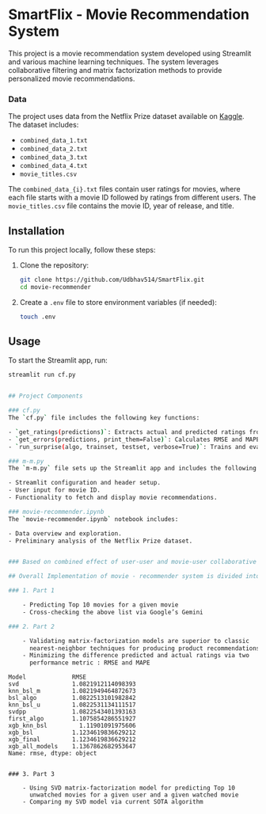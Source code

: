 # SmartFlix - Movie Recommendation System

This project is a movie recommendation system developed using Streamlit and various machine learning techniques. The system leverages collaborative filtering and matrix factorization methods to provide personalized movie recommendations.

### Data

The project uses data from the Netflix Prize dataset available on [Kaggle](https://www.kaggle.com/netflix-inc/netflix-prize-data/data). The dataset includes:
- `combined_data_1.txt`
- `combined_data_2.txt`
- `combined_data_3.txt`
- `combined_data_4.txt`
- `movie_titles.csv`

The `combined_data_{i}.txt` files contain user ratings for movies, where each file starts with a movie ID followed by ratings from different users. The `movie_titles.csv` file contains the movie ID, year of release, and title.

## Installation

To run this project locally, follow these steps:

1. Clone the repository:
    ```bash
    git clone https://github.com/Udbhav514/SmartFlix.git
    cd movie-recommender
    ```

2. Create a `.env` file to store environment variables (if needed):
    ```bash
    touch .env
    ```

## Usage

To start the Streamlit app, run:
```bash
streamlit run cf.py


## Project Components

### cf.py
The `cf.py` file includes the following key functions:

- `get_ratings(predictions)`: Extracts actual and predicted ratings from model predictions.
- `get_errors(predictions, print_them=False)`: Calculates RMSE and MAPE from predictions.
- `run_surprise(algo, trainset, testset, verbose=True)`: Trains and evaluates a Surprise model.

### m-m.py
The `m-m.py` file sets up the Streamlit app and includes the following main components:

- Streamlit configuration and header setup.
- User input for movie ID.
- Functionality to fetch and display movie recommendations.

### movie-recommender.ipynb
The `movie-recommender.ipynb` notebook includes:

- Data overview and exploration.
- Preliminary analysis of the Netflix Prize dataset.


### Based on combined effect of user-user and movie-user collaborative filtering

## Overall Implementation of movie - recommender system is divided into 3 benchmarks

### 1. Part 1

    - Predicting Top 10 movies for a given movie
    - Cross-checking the above list via Google’s Gemini

### 2. Part 2

    - Validating matrix-factorization models are superior to classic
      nearest-neighbor techniques for producing product recommendations
    - Minimizing the difference predicted and actual ratings via two
      performance metric : RMSE and MAPE

```
    Model             RMSE
    svd               1.0821912114098393
    knn_bsl_m         1.0821949464872673
    bsl_algo          1.0822513101982842
    knn_bsl_u         1.0822531134111517
    svdpp             1.0822543401393163
    first_algo        1.1075854286551927
    xgb_knn_bsl         1.11901091975606
    xgb_bsl           1.1234619836629212
    xgb_final         1.1234619836629212
    xgb_all_models    1.1367862682953647
    Name: rmse, dtype: object
```

### 3. Part 3

    - Using SVD matrix-factorization model for predicting Top 10
      unwatched movies for a given user and a given watched movie
    - Comparing my SVD model via current SOTA algorithm
